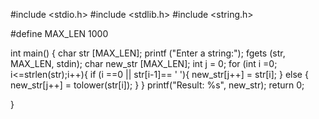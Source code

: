 #include <stdio.h>
#include <stdlib.h>
#include <string.h>

#define MAX_LEN 1000

int main()
{
    char str [MAX_LEN];
    printf ("Enter a string:");
    fgets (str, MAX_LEN, stdin);
    char new_str [MAX_LEN];
    int j = 0;
    for (int i =0; i<=strlen(str);i++){
        if (i ==0 || str[i-1]== ' '){
            new_str[j++] = str[i];
        }
        else {
            new_str[j++] = tolower(str[i]);
        }
    }
    printf("Result: %s", new_str);
    return 0;

}
